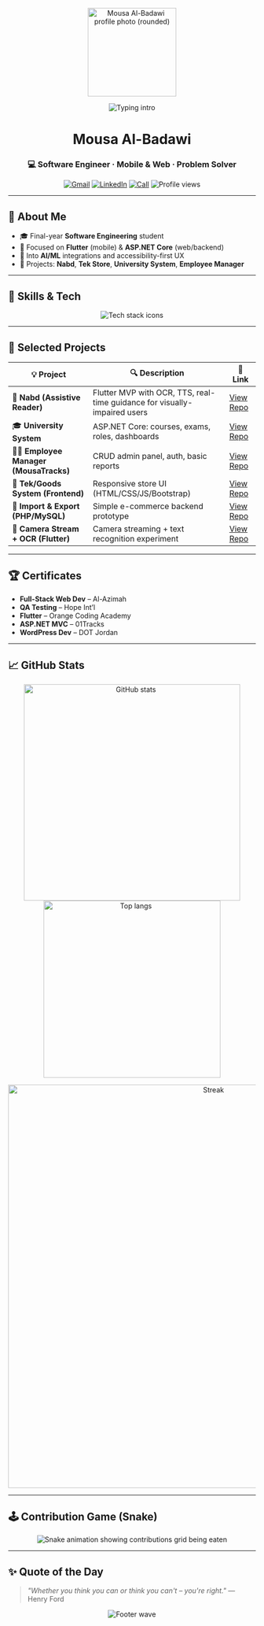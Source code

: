 <!-- ==================== PROFILE HEADER ==================== -->
<p align="center">
  <!-- استبدل الرابط بصورتك الفعلية أو اتركه للافتراضي -->
  <img src="https://avatars.githubusercontent.com/u/00000000?v=4" width="180" alt="Mousa Al-Badawi profile photo (rounded)" />
</p>

<p align="center">
  <img
    src="https://readme-typing-svg.demolab.com?font=Fira+Code&size=22&pause=1200&center=true&vCenter=true&width=900&height=45&duration=2500&lines=Hi%2C+I'm+Mousa+Al-Badawi+%F0%9F%91%8B;Software+Engineer+%7C+Mobile+%26+Web+Developer;Flutter+%7C+ASP.NET+Core+%7C+Java+%7C+C%2B%2B+%7C+PHP;I+build+clean%2C+accessible%2C+scalable+apps"
    alt="Typing intro"
  />
</p>

<h1 align="center">Mousa Al-Badawi</h1>
<h3 align="center">💻 Software Engineer · Mobile & Web · Problem Solver</h3>

<p align="center">
  <a href="mailto:moeyad2003@gmail.com"><img alt="Gmail" src="https://img.shields.io/badge/Gmail-D14836?logo=gmail&logoColor=white"></a>
  <a href="https://www.linkedin.com/in/mousa-mustafa-798822277/"><img alt="LinkedIn" src="https://img.shields.io/badge/LinkedIn-0A66C2?logo=linkedin&logoColor=white"></a>
  <a href="tel:+962795960252"><img alt="Call" src="https://img.shields.io/badge/Call-25D366?logo=whatsapp&logoColor=white"></a>
  <img alt="Profile views" src="https://komarev.com/ghpvc/?username=mousaalbadwi&style=flat&color=blueviolet">
</p>

---

## 🚀 About Me
- 🎓 Final-year **Software Engineering** student  
- 📱 Focused on **Flutter** (mobile) & **ASP.NET Core** (web/backend)  
- 🧠 Into **AI/ML** integrations and accessibility-first UX  
- 🧩 Projects: **Nabd**, **Tek Store**, **University System**, **Employee Manager**

---

## 🧠 Skills & Tech
<p align="center">
  <img src="https://skillicons.dev/icons?i=dart,flutter,cs,dotnet,java,cpp,php,html,css,js,ts,bootstrap,jquery,mysql,sqlite,postgres,sqlserver,git,github,linux,vscode,visualstudio&perline=11" alt="Tech stack icons"/>
</p>

---

## 💼 Selected Projects
| 💡 Project | 🔍 Description | 🔗 Link |
|---|---|---|
| 📱 **Nabd (Assistive Reader)** | Flutter MVP with OCR, TTS, real-time guidance for visually-impaired users | [View Repo](https://github.com/Abdallah-Allaham/Nabd) |
| 🎓 **University System** | ASP.NET Core: courses, exams, roles, dashboards | [View Repo](https://github.com/mousaalbadwi/Muta-Engineering-) |
| 👨‍💼 **Employee Manager (MousaTracks)** | CRUD admin panel, auth, basic reports | [View Repo](https://github.com/mousaalbadwi/MousaTracks) |
| 🛒 **Tek/Goods System (Frontend)** | Responsive store UI (HTML/CSS/JS/Bootstrap) | [View Repo](https://github.com/mousaalbadwi/Goods-System) |
| 🧾 **Import & Export (PHP/MySQL)** | Simple e-commerce backend prototype | [View Repo](https://github.com/mousaalbadwi/Import-and-Export-Goods-System) |
| 🎥 **Camera Stream + OCR (Flutter)** | Camera streaming + text recognition experiment | [View Repo](https://github.com/mousaalbadwi/camerastream_textrecogniton) |

---

## 🏆 Certificates
- **Full-Stack Web Dev** – Al-Azimah  
- **QA Testing** – Hope Int’l  
- **Flutter** – Orange Coding Academy  
- **ASP.NET MVC** – 01Tracks  
- **WordPress Dev** – DOT Jordan  

---

## 📈 GitHub Stats
<p align="center">
  <img alt="GitHub stats" src="https://github-readme-stats.vercel.app/api?username=mousaalbadwi&show_icons=true&rank_icon=github&hide_border=true&theme=tokyonight" width="440" />
  <img alt="Top langs" src="https://github-readme-stats.vercel.app/api/top-langs/?username=mousaalbadwi&layout=compact&hide_border=true&theme=tokyonight" width="360" />
</p>

<p align="center">
  <img alt="Streak" src="https://github-readme-streak-stats.herokuapp.com/?user=mousaalbadwi&theme=tokyonight&hide_border=true" width="820" />
</p>

---

## 🕹️ Contribution Game (Snake)

<p align="center">
  <img src="https://raw.githubusercontent.com/mousaalbadwi/mousaalbadwi/output/github-contribution-grid-snake.svg" alt="Snake animation showing contributions grid being eaten" />
</p>


---

## ✨ Quote of the Day
> *"Whether you think you can or think you can't – you're right."* — Henry Ford

<p align="center">
  <img src="https://capsule-render.vercel.app/api?type=waving&color=0:0f172a,100:1e293b&height=80&section=footer" alt="Footer wave"/>
</p>
